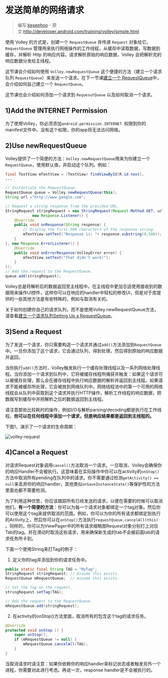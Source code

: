 # 发送简单的网络请求

> 编写:[kesenhoo](https://github.com/kesenhoo) - 原文:<http://developer.android.com/training/volley/simple.html>

使用 Volley 的方式是，创建一个 `RequestQueue` 并传递 `Request` 对象给它。`RequestQueue` 管理用来执行网络操作的工作线程，从缓存中读取数据，写数据到缓存，并解析 Http 的响应内容。请求解析原始的响应数据，Volley 会把解析完的响应数据分发给主线程。

这节课会介绍如何使用 `Volley.newRequestQueue` 这个便捷的方法（建立一个请求队列 `RequestQueue`）来发送一个请求。在下一节课[建立一个 RequestQueue](request-queue.html)中，会介绍如何自己建立一个 `RequestQueue`。

这节课也会介绍如何添加一个请求到 `RequesutQueue` 以及如何取消一个请求。

## 1)Add the INTERNET Permission

为了使用Volley，你必须添加`android.permission.INTERNET `权限到你的manifest文件中。没有这个权限，你的app将无法访问网络。

## 2)Use newRequestQueue

Volley提供了一个简便的方法：`Volley.newRequestQueue`用来为你建立一个`RequestQueue`，使用默认值，并启动这个队列。例如：

```java
final TextView mTextView = (TextView) findViewById(R.id.text);
...

// Instantiate the RequestQueue.
RequestQueue queue = Volley.newRequestQueue(this);
String url ="http://www.google.com";

// Request a string response from the provided URL.
StringRequest stringRequest = new StringRequest(Request.Method.GET, url,
            new Response.Listener() {
    @Override
    public void onResponse(String response) {
        // Display the first 500 characters of the response string.
        mTextView.setText("Response is: "+ response.substring(0,500));
    }
}, new Response.ErrorListener() {
    @Override
    public void onErrorResponse(VolleyError error) {
        mTextView.setText("That didn't work!");
    }
});
// Add the request to the RequestQueue.
queue.add(stringRequest);
```

Volley总是将解析后的数据返回至主线程中。在主线程中更加合适使用接收到的数据用来操作UI控件，这样你可以在响应的handler中轻松的修改UI，但是对于库提供的一些其他方法是有些特殊的，例如与取消有关的。

关于如何创建你自己的请求队列，而不是使用Volley.newRequestQueue方法，请查看[建立一个请求队列Setting Up a RequestQueue](request-queue.html)。

## 3)Send a Request

为了发送一个请求，你只需要构造一个请求并通过`add()`方法添加到`RequestQueue`中。一旦你添加了这个请求，它会通过队列，得到处理，然后得到原始的响应数据并返回。

当你执行`add()`方法时，Volley触发执行一个缓存处理线程以及一系列网络处理线程。当你添加一个请求到队列中，它将被缓存线程所捕获并触发：如果这个请求可以被缓存处理，那么会在缓存线程中执行响应数据的解析并返回到主线程。如果请求不能被缓存所处理，它会被放到网络队列中。网络线程池中的第一个可用的网络线程会从队列中获取到这个请求并执行HTTP操作，解析工作线程的响应数据，把数据写到缓存中并把解析之后的数据返回到主线程。

请注意那些比较耗时的操作，例如I/O与解析parsing/decoding都是执行在工作线程。**你可以在任何线程中添加一个请求，但是响应结果都是返回到主线程的。**

下图1，演示了一个请求的生命周期：

![volley-request](volley-request.png)

## 4)Cancel a Request

对请求Request对象调用`cancel()`方法取消一个请求。一旦取消，Volley会确保你的响应Handler不会被执行。这意味着在实际操作中你可以在activity的`onStop()`方法中取消所有pending在队列中的请求。你不需要通过检测`getActivity() == null`来丢弃你的响应handler，其他类似`onSaveInstanceState()`等保护性的方法里面也都不需要检测。

为了利用这种优势，你应该跟踪所有已经发送的请求，以便在需要的时候可以取消他们。**有一个简便的方法**：你可以为每一个请求对象都绑定一个tag对象。然后你可以使用这个tag来提供取消的范围。例如，你可以为你的所有请求都绑定到执行的Activity上，然后你可以在`onStop()`方法执行`requestQueue.cancelAll(this)` 。同样的，你可以为ViewPager中的所有请求缩略图Request对象分别打上对应Tab的tag。并在滑动时取消这些请求，用来确保新生成的tab不会被前面tab的请求任务所卡到。

下面一个使用String来打Tag的例子：

1. 定义你的tag并添加到你的请求任务中。

```java
public static final String TAG = "MyTag";
StringRequest stringRequest; // Assume this exists.
RequestQueue mRequestQueue;  // Assume this exists.

// Set the tag on the request.
stringRequest.setTag(TAG);

// Add the request to the RequestQueue.
mRequestQueue.add(stringRequest);
```

2. 在activity的onStop()方法里面，取消所有的包含这个tag的请求任务。

```java
@Override
protected void onStop () {
    super.onStop();
    if (mRequestQueue != null) {
        mRequestQueue.cancelAll(TAG);
    }
}
```

当取消请求时请注意：如果你依赖你的响应handler来标记状态或者触发另外一个进程，你需要对此进行考虑。再说一次，response handler是不会被执行的。


